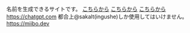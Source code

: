 名前を生成できるサイトです。
[こちらから](https://namewizar.vercel.app)
[こちらから](https://namewizar.vercel.app/2.html)
[こちらから](https://namewizar.vercel.app/3.html)
https://chatgpt.com
都合上@sakalt(ingushe)しか使用してはいけません。
https://miibo.dev
